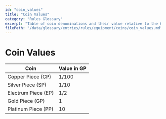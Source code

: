 ```yaml
---
id: "coin_values"
title: "Coin Values"
category: "Rules Glossary"
excerpt: "Table of coin denominations and their value relative to the Gold Piece."
filePath: "/data/glossary/entries/rules/equipment/coins/coin_values.md"
---
```

# Coin Values
| Coin                | Value in GP |
|---------------------|-------------|
| Copper Piece (CP)   | 1/100       |
| Silver Piece (SP)   | 1/10        |
| Electrum Piece (EP) | 1/2         |
| Gold Piece (GP)     | 1           |
| Platinum Piece (PP) | 10          |